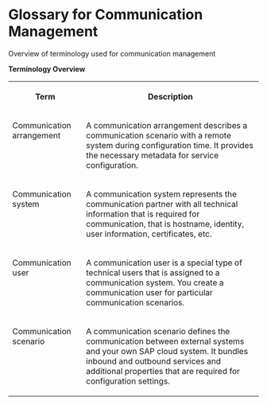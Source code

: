 <!-- loio3248fff923894c94a9b2fbb82dff4943 -->

# Glossary for Communication Management

Overview of terminology used for communication management



**Terminology Overview**


<table>
<tr>
<th valign="top">

Term

</th>
<th valign="top">

Description

</th>
</tr>
<tr>
<td valign="top">

Communication arrangement

</td>
<td valign="top">

A communication arrangement describes a communication scenario with a remote system during configuration time. It provides the necessary metadata for service configuration.

</td>
</tr>
<tr>
<td valign="top">

Communication system

</td>
<td valign="top">

A communication system represents the communication partner with all technical information that is required for communication, that is hostname, identity, user information, certificates, etc.

</td>
</tr>
<tr>
<td valign="top">

Communication user

</td>
<td valign="top">

A communication user is a special type of technical users that is assigned to a communication system. You create a communication user for particular communication scenarios.

</td>
</tr>
<tr>
<td valign="top">

Communication scenario

</td>
<td valign="top">

A communication scenario defines the communication between external systems and your own SAP cloud system. It bundles inbound and outbound services and additional properties that are required for configuration settings.

</td>
</tr>
</table>

